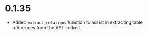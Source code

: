 # 0.1.35

- Added `extract_relations` function to assist in extracting table references from the AST in Rust.
